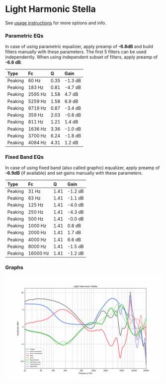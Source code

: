 # Light Harmonic Stella
See [usage instructions](https://github.com/jaakkopasanen/AutoEq#usage) for more options and info.

### Parametric EQs
In case of using parametric equalizer, apply preamp of **-6.8dB** and build filters manually
with these parameters. The first 5 filters can be used independently.
When using independent subset of filters, apply preamp of **-6.6 dB**.

| Type    | Fc      |    Q | Gain    |
|:--------|:--------|:-----|:--------|
| Peaking | 60 Hz   | 0.35 | -1.3 dB |
| Peaking | 183 Hz  | 0.81 | -4.7 dB |
| Peaking | 2595 Hz | 1.58 | 4.7 dB  |
| Peaking | 5259 Hz | 1.58 | 6.9 dB  |
| Peaking | 9719 Hz | 0.87 | -3.4 dB |
| Peaking | 359 Hz  | 2.03 | -0.8 dB |
| Peaking | 811 Hz  | 1.21 | 1.4 dB  |
| Peaking | 1636 Hz | 3.36 | -1.0 dB |
| Peaking | 3700 Hz | 6.24 | -1.8 dB |
| Peaking | 4084 Hz | 4.31 | 1.2 dB  |

### Fixed Band EQs
In case of using fixed band (also called graphic) equalizer, apply preamp of **-6.9dB**
(if available) and set gains manually with these parameters.

| Type    | Fc       |    Q | Gain    |
|:--------|:---------|:-----|:--------|
| Peaking | 31 Hz    | 1.41 | -1.2 dB |
| Peaking | 63 Hz    | 1.41 | -1.1 dB |
| Peaking | 125 Hz   | 1.41 | -4.0 dB |
| Peaking | 250 Hz   | 1.41 | -4.3 dB |
| Peaking | 500 Hz   | 1.41 | -0.0 dB |
| Peaking | 1000 Hz  | 1.41 | 0.8 dB  |
| Peaking | 2000 Hz  | 1.41 | 1.7 dB  |
| Peaking | 4000 Hz  | 1.41 | 6.6 dB  |
| Peaking | 8000 Hz  | 1.41 | -1.5 dB |
| Peaking | 16000 Hz | 1.41 | -1.2 dB |

### Graphs
![](./Light%20Harmonic%20Stella.png)